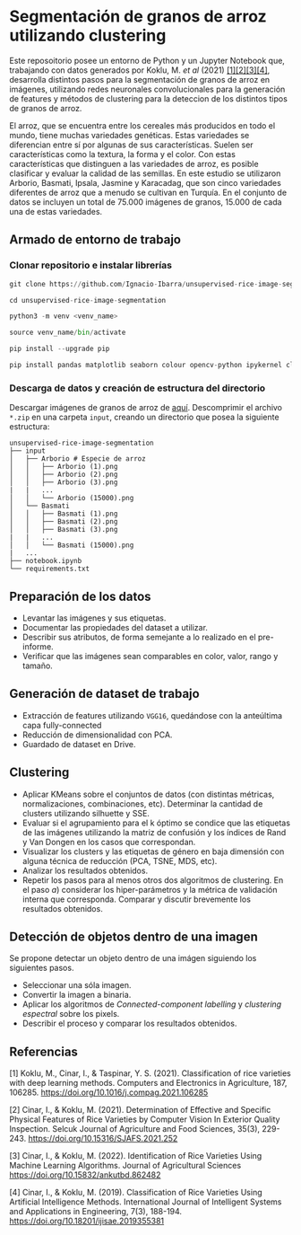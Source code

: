 # Segmentación de granos de arroz utilizando clustering

Este reposoitorio posee un entorno de Python y un Jupyter Notebook que, trabajando con datos generados por Koklu, M. *et al* (2021) [[1]](#1)[[2]](#2)[[3]](#3)[[4]](#4), desarrolla distintos pasos para la segmentación de granos de arroz en imágenes, utilizando redes neuronales convolucionales para la generación de features y métodos de clustering para la deteccion de los distintos tipos de granos de arroz.  

El arroz, que se encuentra entre los cereales más producidos en todo el mundo, tiene muchas variedades genéticas. Estas variedades se diferencian entre sí por algunas de sus características. Suelen ser características como la textura, la forma y el color. Con estas características que distinguen a las variedades de arroz, es posible clasificar y evaluar la calidad de las semillas. En este estudio se utilizaron Arborio, Basmati, Ipsala, Jasmine y Karacadag, que son cinco variedades diferentes de arroz que a menudo se cultivan en Turquía. En el conjunto de datos se incluyen un total de 75.000 imágenes de granos, 15.000 de cada una de estas variedades.

## Armado de entorno de trabajo

### Clonar repositorio e instalar librerías

```python
git clone https://github.com/Ignacio-Ibarra/unsupervised-rice-image-segmentation.git

cd unsupervised-rice-image-segmentation

python3 -m venv <venv_name>

source venv_name/bin/activate

pip install --upgrade pip

pip install pandas matplotlib seaborn colour opencv-python ipykernel clustimage tensorflow
```

### Descarga de datos y creación de estructura del directorio
Descargar imágenes de granos de arroz de [aquí](https://www.muratkoklu.com/datasets/vtdhnd09.php). Descomprimir el archivo `*.zip` en una carpeta `input`, creando un directorio que posea la siguiente estructura: 

```
unsupervised-rice-image-segmentation
├── input
│   ├── Arborio # Especie de arroz
│   │   ├── Arborio (1).png
│   │   ├── Arborio (2).png
│   │   ├── Arborio (3).png
|   |   ...
│   │   └── Arborio (15000).png
│   └── Basmati
│   │   ├── Basmati (1).png
│   │   ├── Basmati (2).png
│   │   ├── Basmati (3).png
|   |   ...
│   │   └── Basmati (15000).png
|   ...
├── notebook.ipynb
└── requirements.txt
```

## Preparación de los datos
* Levantar las imágenes y sus etiquetas. 
* Documentar las propiedades del dataset a utilizar. 
* Describir sus atributos, de forma semejante a lo realizado en el pre-informe. 
* Verificar que las imágenes sean comparables en color, valor, rango y tamaño.

## Generación de dataset de trabajo
* Extracción de features utilizando `VGG16`, quedándose con la anteúltima capa fully-connected
* Reducción de dimensionalidad con PCA. 
* Guardado de dataset en Drive. 

## Clustering
* Aplicar KMeans sobre el conjuntos de datos (con distintas métricas, normalizaciones,
combinaciones, etc). Determinar la cantidad de clusters utilizando silhuette y SSE.
* Evaluar si el agrupamiento para el k óptimo se condice que las etiquetas de las imágenes
utilizando la matriz de confusión y los índices de Rand y Van Dongen en los casos que
correspondan.
* Visualizar los clusters y las etiquetas de género en baja dimensión con alguna técnica
de reducción (PCA, TSNE, MDS, etc).
* Analizar los resultados obtenidos.
* Repetir los pasos para al menos otros dos algoritmos de clustering. En el paso $a)$ considerar
los hiper-parámetros y la métrica de validación interna que corresponda. Comparar y
discutir brevemente los resultados obtenidos.

## Detección de objetos dentro de una imagen
Se propone detectar un objeto dentro de una imágen siguiendo los siguientes pasos.
* Seleccionar una sóla imagen.
* Convertir la imagen a binaria.
* Aplicar los algoritmos de *Connected-component labelling* y *clustering espectral* sobre
los pixels.
* Describir el proceso y comparar los resultados obtenidos.

## Referencias
<a id="1">[1]</a> 
Koklu, M., Cinar, I., & Taspinar, Y. S. (2021). Classification of rice varieties with deep learning methods. Computers and Electronics in Agriculture, 187, 106285. https://doi.org/10.1016/j.compag.2021.106285

<a id="2">[2]</a> 
Cinar, I., & Koklu, M. (2021). Determination of Effective and Specific Physical Features of Rice Varieties by Computer Vision In Exterior Quality Inspection. Selcuk Journal of Agriculture and Food Sciences, 35(3), 229-243. https://doi.org/10.15316/SJAFS.2021.252

<a id="3">[3]</a> 
Cinar, I., & Koklu, M. (2022). Identification of Rice Varieties Using Machine Learning Algorithms. Journal of Agricultural Sciences https://doi.org/10.15832/ankutbd.862482

<a id="4">[4]</a> 
Cinar, I., & Koklu, M. (2019). Classification of Rice Varieties Using Artificial Intelligence Methods. International Journal of Intelligent Systems and Applications in Engineering, 7(3), 188-194. https://doi.org/10.18201/ijisae.2019355381

